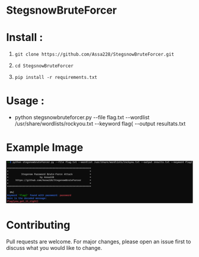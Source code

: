 # StegsnowBruteForcer                                                         


# Install :

1. `git clone https://github.com/Assa228/StegsnowBruteForcer.git`

2. `cd StegsnowBruteForcer`

3. `pip install -r requirements.txt`

# Usage :
* python stegsnowbruteforcer.py --file flag.txt --wordlist /usr/share/wordlists/rockyou.txt --keyword flag{ --output resultats.txt

# Example Image
![alt text](https://github.com/Assa228/StegsnowBruteForcer/blob/main/proof_of_concept.png)


# Contributing
Pull requests are welcome. For major changes, please open an issue first to discuss what you would like to change.


